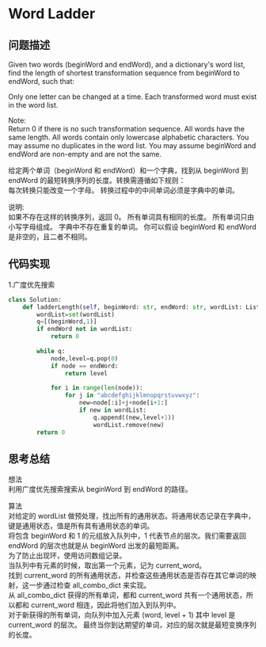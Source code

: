 #  Word Ladder

## 问题描述

Given two words (beginWord and endWord), and a dictionary's word list, find the length of shortest transformation sequence from beginWord to endWord, such that:

Only one letter can be changed at a time.
Each transformed word must exist in the word list.

Note:  
Return 0 if there is no such transformation sequence.
All words have the same length.
All words contain only lowercase alphabetic characters.
You may assume no duplicates in the word list.
You may assume beginWord and endWord are non-empty and are not the same.

给定两个单词（beginWord 和 endWord）和一个字典，找到从 beginWord 到 endWord 的最短转换序列的长度。转换需遵循如下规则：  
每次转换只能改变一个字母。
转换过程中的中间单词必须是字典中的单词。

说明:  
如果不存在这样的转换序列，返回 0。
所有单词具有相同的长度。
所有单词只由小写字母组成。
字典中不存在重复的单词。
你可以假设 beginWord 和 endWord 是非空的，且二者不相同。


## 代码实现

1.广度优先搜索
```python
class Solution:
    def ladderLength(self, beginWord: str, endWord: str, wordList: List[str]) -> int:
        wordList=set(wordList) 
        q=[(beginWord,1)] 
        if endWord not in wordList: 
            return 0 
        
        while q: 
            node,level=q.pop(0) 
            if node == endWord: 
                return level 
                
            for i in range(len(node)): 
                for j in "abcdefghijklmnopqrstuvwxyz": 
                    new=node[:i]+j+node[i+1:] 
                    if new in wordList: 
                        q.append((new,level+1))
                        wordList.remove(new) 
        return 0
```

## 思考总结

想法  
利用广度优先搜索搜索从 beginWord 到 endWord 的路径。

算法  
对给定的 wordList 做预处理，找出所有的通用状态。将通用状态记录在字典中，键是通用状态，值是所有具有通用状态的单词。  
将包含 beginWord 和 1 的元组放入队列中，1 代表节点的层次。我们需要返回 endWord 的层次也就是从 beginWord 出发的最短距离。  
为了防止出现环，使用访问数组记录。  
当队列中有元素的时候，取出第一个元素，记为 current_word。  
找到 current_word 的所有通用状态，并检查这些通用状态是否存在其它单词的映射，这一步通过检查 all_combo_dict 来实现。  
从 all_combo_dict 获得的所有单词，都和 current_word 共有一个通用状态，所以都和 current_word 相连，因此将他们加入到队列中。  
对于新获得的所有单词，向队列中加入元素 (word, level + 1) 其中 level 是 current_word 的层次。
最终当你到达期望的单词，对应的层次就是最短变换序列的长度。
